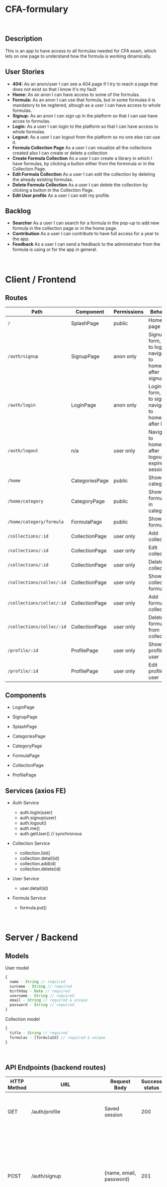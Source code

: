 # CFA-formulary

<br>

## Description

This is an app to have access to all formulas needed for CFA exam, which lets on one page to understand how the formula is working dinamically.

## User Stories

-  **404:** As an anon/user I can see a 404 page if I try to reach a page that does not exist so that I know it's my fault
-  **Home:** As an anon I can have access to some of the formulas.
-  **Formula:** As an anon I can use that formula, but in some formulas it is mandatory to be regitered, altough as a user I can have access to whole formulas.
-  **Signup:** As an anon I can sign up in the platform so that I can use have acces to formulas.
-  **Login:** As a user I can login to the platform so that I can have access to whole formulas.
-  **Logout:** As a user I can logout from the platform so no one else can use it.
-  **Formula Collection Page** As a user I can visualize all the collections created also I can create or delete a collection 
-  **Create Formula Collection** As a user I can create a library in which I have formulas, by clicking a button either from the formmula or in the Collection Page.
-  **Edit Formula Collection** As a user I can edit the collection by deleting the already existing formulas.
-  **Delete Formula Collection** As a user I can delete the collection by clicking a button in the Collection Page.
-  **Edit User profile** As a user I can edit my profile.

## Backlog

-  **Searcher** As a user I can search for a formula in the pop-up to add new formula in the collection page or in the home page.
-  **Contribution** As a user I can contribute to have full access for a year to the app.
-  **Feedback** As a user I can send a feedback to the administrator from the formula is using or for the app in general.


<br>


# Client / Frontend

## Routes
| Path                      | Component            | Permissions | Behavior                                                     |
| ------------------------- | -------------------- | ----------- | ------------------------------------------------------------ |
| `/`                       | SplashPage           | public      | Home page                                        |
| `/auth/signup`            | SignupPage           | anon only   | Signup form, link to login, navigate to homepage after signup |
| `/auth/login`             | LoginPage            | anon only   | Login form, link to signup, navigate to homepage after login |
| `/auth/logout`            | n/a                  | user only   | Navigate to homepage after logout, expire session            |
| `/home`                   | CategoriesPage       | public   | Show all categories                              |
| `/home/category`          | CategoryPage         | public   | Show all formulas in category                    |
| `/home/category/formula`  | FormulaPage          | public   | Show formula                                     |
| `/collections/:id`        | CollectionPage       | user only   | Add collection                                   |
| `/collections/:id`        | CollectionPage       | user only   | Edit collection                                  |
| `/collections/:id`        | CollectionPage       | user only   | Delete collection                                |
| `/collections/collec/:id` | CollectionPage       | user only   | Show collection formulas                         |
| `/collections/collec/:id` | CollectionPage       | user only   | Add formula to collection                        |
| `/collections/collec/:id` | CollectionPage       | user only   | Delete formula from collection                   |
| `/profile/:id`            | ProfilePage          | user only   | Show profile user                                |
| `/profile/:id`            | ProfilePage          | user only   | Edit profile user                                |



## Components

- LoginPage

- SignupPage

- SplashPage

- CategoriesPage

- CategoryPage

- FormulaPage

- CollectionPage

- ProfilePage

 

 

## Services (axios FE)

- Auth Service
  - auth.login(user)
  - auth.signup(user)
  - auth.logout()
  - auth.me()
  - auth.getUser() // synchronous
  
- Collection Service
  - collection.list()
  - collection.detail(id)
  - collection.add(id)
  - collection.delete(id)
  
- User Service 
  - user.detail(id)


- Formula Service
  - formula.put()
  

<br>


# Server / Backend


## Models

User model

```javascript
{
  name - String // required
  surname - String // required
  birthday - Date // required
  username - String // required
  email - String // required & unique
  password - String // required
}
```

Collection model

```javascript
{
  title - String // required
  formulas - [formulaId] // required & unique
}
```


<br>


## API Endpoints (backend routes)

| HTTP Method | URL                         | Request Body                 | Success status | Error Status | Description                                                  |
| ----------- | --------------------------- | ---------------------------- | -------------- | ------------ | ------------------------------------------------------------ |
| GET         | /auth/profile               | Saved session                | 200            | 404          | Check if user is logged in and return profile page           |
| POST        | /auth/signup                | {name, email, password}      | 201            | 404          | Checks if fields not empty (422) and user not exists (409), then create user with encrypted password, and store user in session |
| POST        | /auth/login                 | {username, password}         | 200            | 401          | Checks if fields not empty (422), if user exists (404), and if password matches (404), then stores user in session |
| POST        | /auth/logout                | (empty)                      | 204            | 400          | Logs out the user                                            |
| GET         | /collections/:id                | {id}                    |                | 400          | show collections                                             |
| PUT         | /collections/edit/:id           | {title,formula}         | 201            | 400          | edit collections                                             |
| DELETE      | /collections/delete/:id         | {id}                    | 201            | 400          | delete collections                                           |
| GET         | /collections/collec/:id         | {id}                    | 201            | 400          | show collection                                              |
| PUT         | /collections/collect/edit/:id   | {id}                    | 201            | 400          | edit collection                                              |
| DELETE      | /collections/collect/delete/:id | {id}                    | 201            | 400          | delete collections                                           |                                                     |


<br>


## Links

### Trello/Kanban

[Link to your trello board]() 
or picture of your physical board

### Git

The url to your repository and to your deployed project

[Client repository Link](https://github.com/victorpaolo/CFA-frontend-app)

[Server repository Link](https://github.com/victorpaolo/CFA-backend-app)

[Deployed App Link](http://heroku.com)

### Slides

The url to your presentation slides

[Slides Link](http://slides.com)
